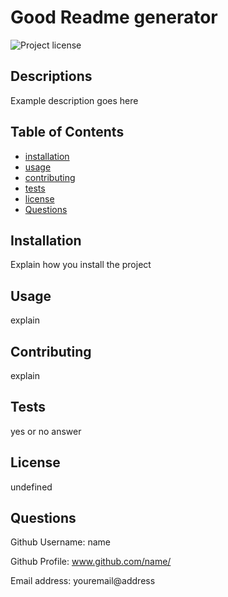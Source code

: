 # Good Readme generator
  ![Project license](https://img.shields.io/badge/license-undefined-brightgreen)
  ## Descriptions
  Example description goes here

  ## Table of Contents
  * [installation](#installation)
  * [usage](#usage)
  * [contributing](#contributing)
  * [tests](#tests)
  * [license](#license)
  * [Questions](#questions)
  
  ## Installation
  Explain how you install the project

  ## Usage
   explain

  ## Contributing
  explain

  ## Tests
  yes or no answer

  ## License
  undefined

  ## Questions
  
  Github Username: name

  Github Profile: www.github.com/name/

  Email address: youremail@address

